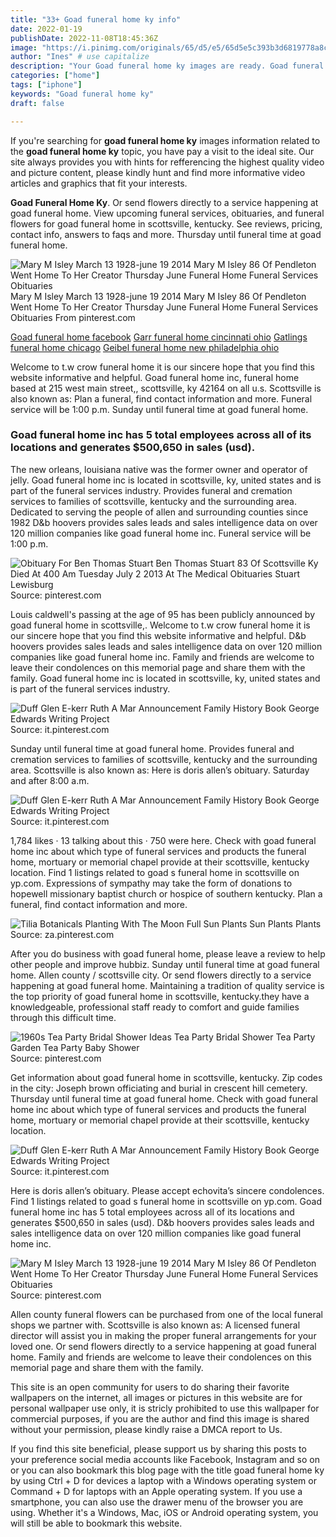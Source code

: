 ```yaml
---
title: "33+ Goad funeral home ky info"
date: 2022-01-19
publishDate: 2022-11-08T18:45:36Z
image: "https://i.pinimg.com/originals/65/d5/e5/65d5e5c393b3d6819778a8c1bb37fc2d.png"
author: "Ines" # use capitalize
description: "Your Goad funeral home ky images are ready. Goad funeral home ky are a topic that is being searched for and liked by netizens now. You can Find and Download the Goad funeral home ky files here. Download all royalty-free photos."
categories: ["home"]
tags: ["iphone"]
keywords: "Goad funeral home ky"
draft: false

---
```


If you're searching for **goad funeral home ky** images information related to the **goad funeral home ky** topic, you have pay a visit to the ideal  site.  Our site always  provides you with  hints  for refferencing  the highest  quality video and picture  content, please kindly hunt and find more informative video articles and graphics  that fit your interests.

**Goad Funeral Home Ky**. Or send flowers directly to a service happening at goad funeral home. View upcoming funeral services, obituaries, and funeral flowers for goad funeral home in scottsville, kentucky. See reviews, pricing, contact info, answers to faqs and more. Thursday until funeral time at goad funeral home.

![Mary M Isley March 13 1928-june 19 2014 Mary M Isley 86 Of Pendleton Went Home To Her Creator Thursday June Funeral Home Funeral Services Obituaries](https://i.pinimg.com/originals/65/d5/e5/65d5e5c393b3d6819778a8c1bb37fc2d.png "Mary M Isley March 13 1928-june 19 2014 Mary M Isley 86 Of Pendleton Went Home To Her Creator Thursday June Funeral Home Funeral Services Obituaries")
Mary M Isley March 13 1928-june 19 2014 Mary M Isley 86 Of Pendleton Went Home To Her Creator Thursday June Funeral Home Funeral Services Obituaries From pinterest.com

[Goad funeral home facebook](/goad-funeral-home-facebook/)
[Garr funeral home cincinnati ohio](/garr-funeral-home-cincinnati-ohio/)
[Gatlings funeral home chicago](/gatlings-funeral-home-chicago/)
[Geibel funeral home new philadelphia ohio](/geibel-funeral-home-new-philadelphia-ohio/)

Welcome to t.w crow funeral home it is our sincere hope that you find this website informative and helpful. Goad funeral home inc, funeral home based at 215 west main street,, scottsville, ky 42164 on all u.s. Scottsville is also known as: Plan a funeral, find contact information and more. Funeral service will be 1:00 p.m. Sunday until funeral time at goad funeral home.

### Goad funeral home inc has 5 total employees across all of its locations and generates $500,650 in sales (usd).

The new orleans, louisiana native was the former owner and operator of jelly. Goad funeral home inc is located in scottsville, ky, united states and is part of the funeral services industry. Provides funeral and cremation services to families of scottsville, kentucky and the surrounding area. Dedicated to serving the people of allen and surrounding counties since 1982 D&amp;b hoovers provides sales leads and sales intelligence data on over 120 million companies like goad funeral home inc. Funeral service will be 1:00 p.m.


![Obituary For Ben Thomas Stuart Ben Thomas Stuart 83 Of Scottsville Ky Died At 400 Am Tuesday July 2 2013 At The Medical Obituaries Stuart Lewisburg](https://i.pinimg.com/originals/a3/ce/76/a3ce76c4e84e8bebc484238866d03a82.png "Obituary For Ben Thomas Stuart Ben Thomas Stuart 83 Of Scottsville Ky Died At 400 Am Tuesday July 2 2013 At The Medical Obituaries Stuart Lewisburg")
Source: pinterest.com

Louis caldwell&#039;s passing at the age of 95 has been publicly announced by goad funeral home in scottsville,. Welcome to t.w crow funeral home it is our sincere hope that you find this website informative and helpful. D&amp;b hoovers provides sales leads and sales intelligence data on over 120 million companies like goad funeral home inc. Family and friends are welcome to leave their condolences on this memorial page and share them with the family. Goad funeral home inc is located in scottsville, ky, united states and is part of the funeral services industry.

![Duff Glen E-kerr Ruth A Mar Announcement Family History Book George Edwards Writing Project](https://i.pinimg.com/136x136/8f/93/af/8f93afd4a7aee296fb524c88298b8c74--duff-mars.jpg "Duff Glen E-kerr Ruth A Mar Announcement Family History Book George Edwards Writing Project")
Source: it.pinterest.com

Sunday until funeral time at goad funeral home. Provides funeral and cremation services to families of scottsville, kentucky and the surrounding area. Scottsville is also known as: Here is doris allen’s obituary. Saturday and after 8:00 a.m.

![Duff Glen E-kerr Ruth A Mar Announcement Family History Book George Edwards Writing Project](https://i.pinimg.com/600x315/8f/93/af/8f93afd4a7aee296fb524c88298b8c74.jpg "Duff Glen E-kerr Ruth A Mar Announcement Family History Book George Edwards Writing Project")
Source: it.pinterest.com

1,784 likes · 13 talking about this · 750 were here. Check with goad funeral home inc about which type of funeral services and products the funeral home, mortuary or memorial chapel provide at their scottsville, kentucky location. Find 1 listings related to goad s funeral home in scottsville on yp.com. Expressions of sympathy may take the form of donations to hopewell missionary baptist church or hospice of southern kentucky. Plan a funeral, find contact information and more.

![Tilia Botanicals Planting With The Moon Full Sun Plants Sun Plants Plants](https://i.pinimg.com/236x/4f/28/b4/4f28b483a89a6cb6ab729c2714184706.jpg "Tilia Botanicals Planting With The Moon Full Sun Plants Sun Plants Plants")
Source: za.pinterest.com

After you do business with goad funeral home, please leave a review to help other people and improve hubbiz. Sunday until funeral time at goad funeral home. Allen county / scottsville city. Or send flowers directly to a service happening at goad funeral home. Maintaining a tradition of quality service is the top priority of goad funeral home in scottsville, kentucky.they have a knowledgeable, professional staff ready to comfort and guide families through this difficult time.

![1960s Tea Party Bridal Shower Ideas Tea Party Bridal Shower Tea Party Garden Tea Party Baby Shower](https://i.pinimg.com/originals/5a/2c/86/5a2c8670a8ae7ebca4b6e8f26739fb75.jpg "1960s Tea Party Bridal Shower Ideas Tea Party Bridal Shower Tea Party Garden Tea Party Baby Shower")
Source: pinterest.com

Get information about goad funeral home in scottsville, kentucky. Zip codes in the city: Joseph brown officiating and burial in crescent hill cemetery. Thursday until funeral time at goad funeral home. Check with goad funeral home inc about which type of funeral services and products the funeral home, mortuary or memorial chapel provide at their scottsville, kentucky location.

![Duff Glen E-kerr Ruth A Mar Announcement Family History Book George Edwards Writing Project](https://i.pinimg.com/236x/18/c4/90/18c4906ab8e6a1caff6d284d1e0ad2fc.jpg?nii=t "Duff Glen E-kerr Ruth A Mar Announcement Family History Book George Edwards Writing Project")
Source: it.pinterest.com

Here is doris allen’s obituary. Please accept echovita’s sincere condolences. Find 1 listings related to goad s funeral home in scottsville on yp.com. Goad funeral home inc has 5 total employees across all of its locations and generates $500,650 in sales (usd). D&amp;b hoovers provides sales leads and sales intelligence data on over 120 million companies like goad funeral home inc.

![Mary M Isley March 13 1928-june 19 2014 Mary M Isley 86 Of Pendleton Went Home To Her Creator Thursday June Funeral Home Funeral Services Obituaries](https://i.pinimg.com/originals/65/d5/e5/65d5e5c393b3d6819778a8c1bb37fc2d.png "Mary M Isley March 13 1928-june 19 2014 Mary M Isley 86 Of Pendleton Went Home To Her Creator Thursday June Funeral Home Funeral Services Obituaries")
Source: pinterest.com

Allen county funeral flowers can be purchased from one of the local funeral shops we partner with. Scottsville is also known as: A licensed funeral director will assist you in making the proper funeral arrangements for your loved one. Or send flowers directly to a service happening at goad funeral home. Family and friends are welcome to leave their condolences on this memorial page and share them with the family.

This site is an open community for users to do sharing their favorite wallpapers on the internet, all images or pictures in this website are for personal wallpaper use only, it is stricly prohibited to use this wallpaper for commercial purposes, if you are the author and find this image is shared without your permission, please kindly raise a DMCA report to Us.

If you find this site beneficial, please support us by sharing this posts to your preference social media accounts like Facebook, Instagram and so on or you can also bookmark this blog page with the title goad funeral home ky by using Ctrl + D for devices a laptop with a Windows operating system or Command + D for laptops with an Apple operating system. If you use a smartphone, you can also use the drawer menu of the browser you are using. Whether it's a Windows, Mac, iOS or Android operating system, you will still be able to bookmark this website.

